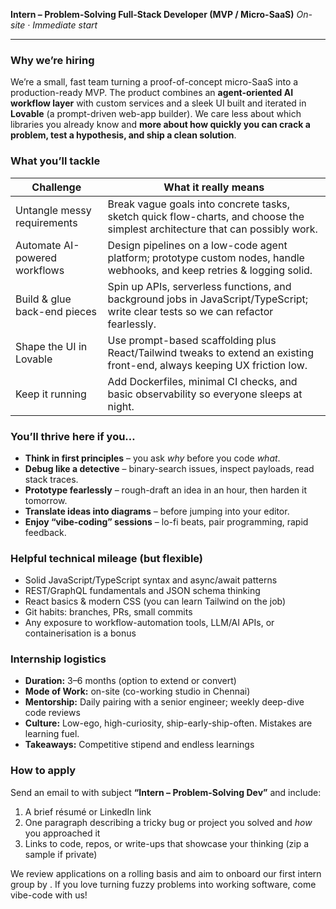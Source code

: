 **Intern – Problem-Solving Full-Stack Developer (MVP / Micro-SaaS)**
*On-site · Immediate start*

---

### Why we’re hiring

We’re a small, fast team turning a proof-of-concept micro-SaaS into a production-ready MVP. The product combines an **agent-oriented AI workflow layer** with custom services and a sleek UI built and iterated in **Lovable** (a prompt-driven web-app builder). We care less about which libraries you already know and **more about how quickly you can crack a problem, test a hypothesis, and ship a clean solution**.

### What you’ll tackle

| Challenge                     | What it really means                                                                                                               |
| ----------------------------- | ---------------------------------------------------------------------------------------------------------------------------------- |
| Untangle messy requirements   | Break vague goals into concrete tasks, sketch quick flow-charts, and choose the simplest architecture that can possibly work.      |
| Automate AI-powered workflows | Design pipelines on a low-code agent platform; prototype custom nodes, handle webhooks, and keep retries & logging solid.          |
| Build & glue back-end pieces  | Spin up APIs, serverless functions, and background jobs in JavaScript/TypeScript; write clear tests so we can refactor fearlessly. |
| Shape the UI in Lovable       | Use prompt-based scaffolding plus React/Tailwind tweaks to extend an existing front-end, always keeping UX friction low.           |
| Keep it running               | Add Dockerfiles, minimal CI checks, and basic observability so everyone sleeps at night.                                           |

### You’ll thrive here if you…

* **Think in first principles** – you ask *why* before you code *what*.
* **Debug like a detective** – binary-search issues, inspect payloads, read stack traces.
* **Prototype fearlessly** – rough-draft an idea in an hour, then harden it tomorrow.
* **Translate ideas into diagrams** – before jumping into your editor.
* **Enjoy “vibe-coding” sessions** – lo-fi beats, pair programming, rapid feedback.

### Helpful technical mileage (but flexible)

* Solid JavaScript/TypeScript syntax and async/await patterns
* REST/GraphQL fundamentals and JSON schema thinking
* React basics & modern CSS (you can learn Tailwind on the job)
* Git habits: branches, PRs, small commits
* Any exposure to workflow-automation tools, LLM/AI APIs, or containerisation is a bonus

### Internship logistics

* **Duration:** 3–6 months (option to extend or convert)
* **Mode of Work:** on-site (co-working studio in Chennai)
* **Mentorship:** Daily pairing with a senior engineer; weekly deep-dive code reviews
* **Culture:** Low-ego, high-curiosity, ship-early-ship-often. Mistakes are learning fuel.
* **Takeaways:** Competitive stipend and endless learnings

### How to apply

Send an email to <email> with subject **“Intern – Problem-Solving Dev”** and include:

1. A brief résumé or LinkedIn link
2. One paragraph describing a tricky bug or project you solved and *how* you approached it
3. Links to code, repos, or write-ups that showcase your thinking (zip a sample if private)

We review applications on a rolling basis and aim to onboard our first intern group by <Date>.  If you love turning fuzzy problems into working software, come vibe-code with us!
